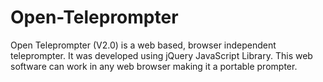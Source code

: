 # Open-Teleprompter
Open Teleprompter (V2.0) is a web based, browser independent teleprompter. It was developed using jQuery JavaScript Library. This web software can work in any web browser making it a portable prompter.
